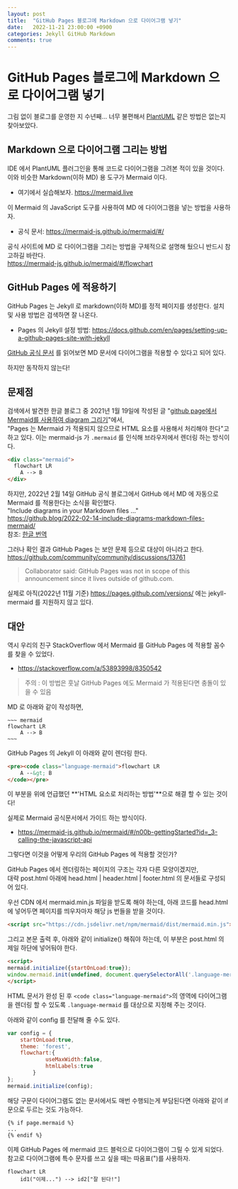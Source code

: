 ```yaml
---
layout: post
title:  "GitHub Pages 블로그에 Markdown 으로 다이어그램 넣기"
date:   2022-11-21 23:00:00 +0900
categories: Jekyll GitHub Markdown
comments: true
---
```


# GitHub Pages 블로그에 Markdown 으로 다이어그램 넣기
그림 없이 블로그를 운영한 지 수년째... 너무 불편해서 [PlantUML](https://plantuml.com/ko/) 같은 방법은 없는지 찾아보았다.

## Markdown 으로 다이어그램 그리는 방법

IDE 에서 PlantUML 플러그인을 통해 코드로 다이어그램을 그려본 적이 있을 것이다. 이와 비슷한 Markdown(이하 MD) 용 도구가 Mermaid 이다.  
- 여기에서 실습해보자. https://mermaid.live


이 Mermaid 의 JavaScript 도구를 사용하여 MD 에 다이어그램을 넣는 방법을 사용하자.  
- 공식 문서: https://mermaid-js.github.io/mermaid/#/

공식 사이트에 MD 로 다이어그램을 그리는 방법을 구체적으로 설명해 뒀으니 반드시 참고하길 바란다.  
https://mermaid-js.github.io/mermaid/#/flowchart

## GitHub Pages 에 적용하기

GitHub Pages 는 Jekyll 로 markdown(이하 MD)를 정적 페이지를 생성한다. 설치 및 사용 방법은 검색하면 잘 나온다.
- Pages 의 Jekyll 설정 방법: https://docs.github.com/en/pages/setting-up-a-github-pages-site-with-jekyll

[GitHub 공식 문서](https://docs.github.com/en/get-started/writing-on-github/working-with-advanced-formatting/creating-diagrams)
를 읽어보면 MD 문서에 다이어그램을 적용할 수 있다고 되어 있다.

하지만 동작하지 않는다!

## 문제점

검색에서 발견한 한글 블로그 중 2021년 1월 19일에 작성된 글 "[github page에서 Mermaid를 사용하여 diagram 그리기](https://frhyme.github.io/mermaid/Embedding_mermaid_in_github_page/)"에서,  
"Pages 는 Mermaid 가 적용되지 않으므로 HTML 요소를 사용해서 처리해야 한다"고 하고 있다. 이는 mermaid-js 가 `.mermaid` 를 인식해 브라우저에서 렌더링 하는 방식이다.
~~~ html
<div class="mermaid"> 
  flowchart LR
    A --> B
</div>
~~~

하지만, 2022년 2월 14일 GitHub 공식 블로그에서 GitHub 에서 MD 에 자동으로 Mermaid 를 적용한다는 소식을 확인했다.  
"Include diagrams in your Markdown files ..."  
https://github.blog/2022-02-14-include-diagrams-markdown-files-mermaid/  
참조: [한글 번역](https://sangseophwang.tistory.com/108)  

그러나 확인 결과 GitHub Pages 는 보안 문제 등으로 대상이 아니라고 한다.  
https://github.com/community/community/discussions/13761  

> Collaborator said: GitHub Pages was not in scope of this announcement since it lives outside of github.com.
>

실제로 아직(2022년 11월 기준) https://pages.github.com/versions/ 에는 jekyll-mermaid 를 지원하지 않고 있다.

## 대안

역시 우리의 친구 StackOverflow 에서 Mermaid 를 GitHub Pages 에 적용할 꼼수를 찾을 수 있었다.  
- https://stackoverflow.com/a/53893998/8350542  

> 주의 : 이 방법은 훗날 GitHub Pages 에도 Mermaid 가 적용된다면 충돌이 있을 수 있음
>

MD 로 아래와 같이 작성하면,
~~~~ 
~~~ mermaid
flowchart LR
	A --> B
~~~
~~~~

GitHub Pages 의 Jekyll 이 아래와 같이 렌더링 한다.
~~~ html
<pre><code class="language-mermaid">flowchart LR
    A --&gt; B
</code></pre>
~~~
이 부분을 위에 언급했던 **'HTML 요소로 처리하는 방법'**으로 해결 할 수 있는 것이다!  

실제로 Mermaid 공식문서에서 가이드 하는 방식이다.  
- https://mermaid-js.github.io/mermaid/#/n00b-gettingStarted?id=_3-calling-the-javascript-api

그렇다면 이것을 어떻게 우리의 GitHub Pages 에 적용할 것인가?  

GitHub Pages 에서 렌더링하는 페이지의 구조는 각자 다른 모양이겠지만,  
대략 post.html 아래에 head.html | header.html | footer.html 의 문서들로 구성되어 있다.  

우선 CDN 에서 mermaid.min.js 파일을 받도록 해야 하는데, 아래 코드를 head.html 에 넣어두면 페이지를 띄우자마자 해당 js 번들을 받을 것이다.  
~~~ html
<script src="https://cdn.jsdelivr.net/npm/mermaid/dist/mermaid.min.js"></script>
~~~

그리고 본문 출력 후, 아래와 같이 initialize() 해줘야 하는데, 이 부분은 post.html 의 제일 하단에 넣어둬야 한다.

~~~ html
<script>
mermaid.initialize({startOnLoad:true});
window.mermaid.init(undefined, document.querySelectorAll('.language-mermaid'));
</script>
~~~

HTML 문서가 완성 된 후 `<code class="language-mermaid">`의 영역에 다이어그램을 렌더링 할 수 있도록 `.language-mermaid` 를 대상으로 지정해 주는 것이다.  

아래와 같이 config 를 전달해 줄 수도 있다.
~~~ javascript
var config = {
    startOnLoad:true,
    theme: 'forest',
    flowchart:{
            useMaxWidth:false,
            htmlLabels:true
        }
};
mermaid.initialize(config);
~~~

해당 구문이 다이어그램도 없는 문서에서도 매번 수행되는게 부담된다면 아래와 같이 if 문으로 두르는 것도 가능하다.
~~~
{% if page.mermaid %}
...
{% endif %}
~~~

이제 GitHub Pages 에 mermaid 코드 블럭으로 다이어그램이 그릴 수 있게 되었다.  
참고로 다이어그램에 특수 문자를 쓰고 싶을 때는 따옴표(")를 사용하자.  

~~~ mermaid
flowchart LR
    id1("이제...") --> id2["잘 된다!"]
~~~

